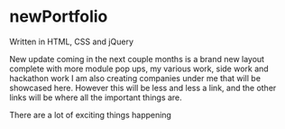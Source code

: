 newPortfolio
============

Written in HTML, CSS and jQuery

New update coming in the next couple months is a brand new layout complete with more module pop ups, my various work, side work and hackathon work I am also creating companies under me that will be showcased here. However this will be less and less a link, and the other links will be where all the important things are. 

There are a lot of exciting things happening 

